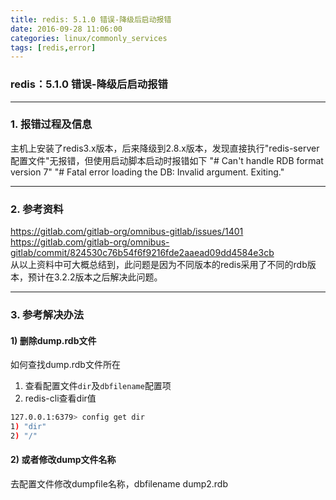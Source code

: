 ```yaml
---
title: redis: 5.1.0 错误-降级后启动报错
date: 2016-09-28 11:06:00
categories: linux/commonly_services
tags: [redis,error]
---
```

### redis：5.1.0 错误-降级后启动报错

---

### 1. 报错过程及信息
主机上安装了redis3.x版本，后来降级到2.8.x版本，发现直接执行"redis-server 配置文件"无报错，但使用启动脚本启动时报错如下
"# Can't handle RDB format version 7"
"# Fatal error loading the DB: Invalid argument. Exiting."

---

### 2. 参考资料
https://gitlab.com/gitlab-org/omnibus-gitlab/issues/1401
https://gitlab.com/gitlab-org/omnibus-gitlab/commit/824530c76b54f6f9216fde2aaead09dd4584e3cb  
从以上资料中可大概总结到，此问题是因为不同版本的redis采用了不同的rdb版本，预计在3.2.2版本之后解决此问题。

---

### 3. 参考解决办法
#### 1) 删除dump.rdb文件
如何查找dump.rdb文件所在
1. 查看配置文件`dir`及`dbfilename`配置项
2. redis-cli查看dir值
``` bash
127.0.0.1:6379> config get dir
1) "dir"
2) "/"
```

#### 2) 或者修改dump文件名称
去配置文件修改dumpfile名称，dbfilename dump2.rdb

